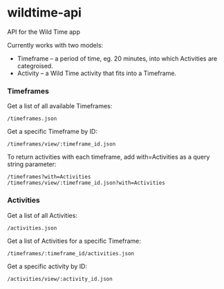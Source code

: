 wildtime-api
============

API for the Wild Time app

Currently works with two models: 
- Timeframe – a period of time, eg. 20 minutes, into which Activities are categroised.
- Activity – a Wild Time activity that fits into a Timeframe.

### Timeframes

Get a list of all available Timeframes:

    /timeframes.json

Get a specific Timeframe by ID:

    /timeframes/view/:timeframe_id.json

To return activities with each timeframe, add with=Activities as a query string parameter:

    /timeframes?with=Activities
    /timeframes/view/:timeframe_id.json?with=Activities

### Activities

Get a list of all Activities:

    /activities.json

Get a list of Activities for a specific Timeframe:

    /timeframes/:timeframe_id/activities.json

Get a specific activity by ID:

    /activities/view/:activity_id.json
